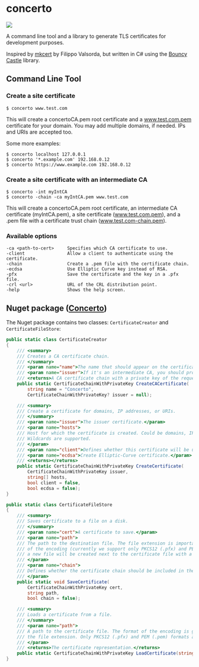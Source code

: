
# concerto

![](https://github.com/lowleveldesign/concerto/workflows/build/badge.svg)

A command line tool and a library to generate TLS certificates for development purposes. 

Inspired by [mkcert](https://github.com/FiloSottile/mkcert) by Filippo Valsorda, 
but written in C# using the [Bouncy Castle](https://www.bouncycastle.org/csharp/) 
library.

## Command Line Tool

### Create a site certificate

```
$ concerto www.test.com
```

This will create a concertoCA.pem root certificate and a www.test.com.pem 
certificate for your domain. You may add multiple domains, if needed. 
IPs and URIs are accepted too.

Some more examples:

```
$ concerto localhost 127.0.0.1
$ concerto '*.example.com' 192.168.0.12
$ concerto https://www.example.com 192.168.0.12
```

### Create a site certificate with an intermediate CA

```
$ concerto -int myIntCA
$ concerto -chain -ca myIntCA.pem www.test.com
```

This will create a concertoCA.pem root certificate, an intermediate 
CA certificate (myIntCA.pem), a site certificate (www.test.com.pem), 
and a .pem file with a certificate trust chain (www.test.com-chain.pem).

### Available options

```
-ca <path-to-cert>     Specifies which CA certificate to use.
-client                Allow a client to authenticate using the certificate.
-chain                 Create a .pem file with the certificate chain.
-ecdsa                 Use Elliptic Curve key instead of RSA.
-pfx                   Save the certificate and the key in a .pfx file.
-crl <url>             URL of the CRL distribution point.
-help                  Shows the help screen.
```

## Nuget package ([Concerto](https://www.nuget.org/packages/Concerto/))

The Nuget package contains two classes: `CertificateCreator` and `CertificateFileStore`:

```csharp
public static class CertificateCreator
{
    /// <summary>
    /// Creates a CA certificate chain.
    /// </summary>
    /// <param name="name">The name that should appear on the certificate in the subject field.</param>
    /// <param name="issuer">If it's an intermediate CA, you should provide here the Root CA certificate. Otherwise, pass null.</param>
    /// <returns>A CA certificate chain with a private key of the requested certificate.</returns>
    public static CertificateChainWithPrivateKey CreateCACertificate(
        string name = "Concerto",
        CertificateChainWithPrivateKey? issuer = null);

    /// <summary>
    /// Create a certificate for domains, IP addresses, or URIs.
    /// </summary>
    /// <param name="issuer">The issuer certificate.</param>
    /// <param name="hosts">
    /// Host for which the certificate is created. Could be domains, IP addresses, or URIs.
    /// Wildcards are supported.
    /// </param>
    /// <param name="client">Defines whether this certificate will be used for client authentication.</param>
    /// <param name="ecdsa">Create Elliptic-Curve certificate.</param>
    /// <returns></returns>
    public static CertificateChainWithPrivateKey CreateCertificate(
        CertificateChainWithPrivateKey issuer,
        string[] hosts,
        bool client = false,
        bool ecdsa = false);
}
```

```csharp
public static class CertificateFileStore
{
    /// <summary>
    /// Saves certificate to a file on a disk.
    /// </summary>
    /// <param name="cert">A certificate to save.</param>
    /// <param name="path">
    /// The path to the destination file. The file extension is important and defines the format
    /// of the encoding (currently we support only PKCS12 (.pfx) and PEM (.pem) formats). If it's PEM
    /// a new file will be created next to the certificate file with a .key extension.
    /// </param>
    /// <param name="chain">
    /// Defines whether the certificate chain should be included in the certificate file.
    /// </param>
    public static void SaveCertificate(
        CertificateChainWithPrivateKey cert, 
        string path, 
        bool chain = false);

    /// <summary>
    /// Loads a certificate from a file.
    /// </summary>
    /// <param name="path">
    /// A path to the certificate file. The format of the encoding is guessed from
    /// the file extension. Only PKCS12 (.pfx) and PEM (.pem) formats are recognized.
    /// </param>
    /// <returns>The certificate representation.</returns>
    public static CertificateChainWithPrivateKey LoadCertificate(string path);
}
```
